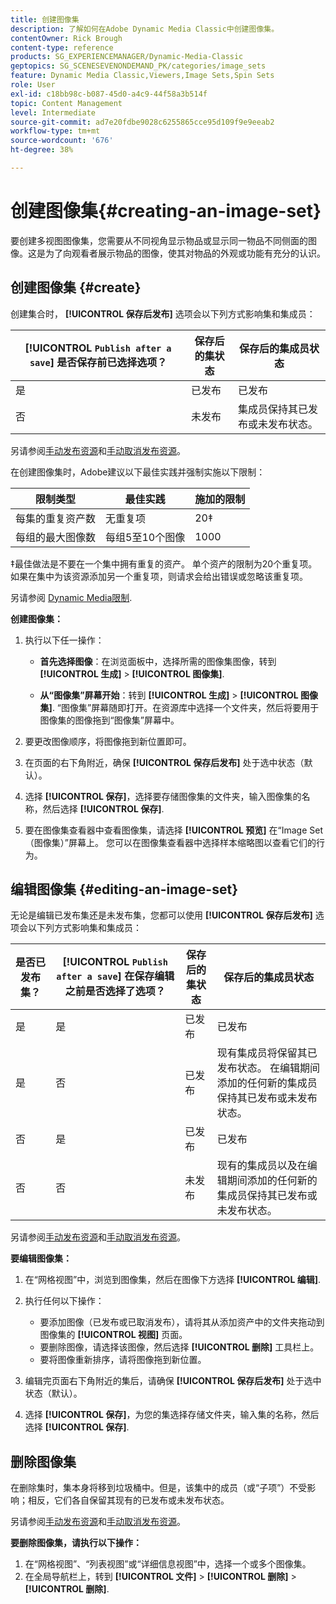 ```yaml
---
title: 创建图像集
description: 了解如何在Adobe Dynamic Media Classic中创建图像集。
contentOwner: Rick Brough
content-type: reference
products: SG_EXPERIENCEMANAGER/Dynamic-Media-Classic
geptopics: SG_SCENESEVENONDEMAND_PK/categories/image_sets
feature: Dynamic Media Classic,Viewers,Image Sets,Spin Sets
role: User
exl-id: c18bb98c-b087-45d0-a4c9-44f58a3b514f
topic: Content Management
level: Intermediate
source-git-commit: ad7e20fdbe9028c6255865cce95d109f9e9eeab2
workflow-type: tm+mt
source-wordcount: '676'
ht-degree: 38%

---
```


# 创建图像集{#creating-an-image-set}

要创建多视图图像集，您需要从不同视角显示物品或显示同一物品不同侧面的图像。这是为了向观看者展示物品的图像，使其对物品的外观或功能有充分的认识。

## 创建图像集 {#create}

创建集合时， **[!UICONTROL 保存后发布]** 选项会以下列方式影响集和集成员：

| **[!UICONTROL `Publish after a save`]** 是否保存前已选择选项？ | 保存后的集状态 | 保存后的集成员状态 |
| --- | --- | --- |
| 是 | 已发布 | 已发布 |
| 否 | 未发布 | 集成员保持其已发布或未发布状态。 |

另请参阅[手动发布资源](publishing-files.md#manually_publishing_assets)和[手动取消发布资源](publishing-files.md#manually_unpublishing_assets)。

在创建图像集时，Adobe建议以下最佳实践并强制实施以下限制：

| 限制类型 | 最佳实践 | 施加的限制 |
| --- | --- | --- |
| 每集的重复资产数 | 无重复项 | 20‡ |
| 每组的最大图像数 | 每组5至10个图像 | 1000 |

‡最佳做法是不要在一个集中拥有重复的资产。 单个资产的限制为20个重复项。 如果在集中为该资源添加另一个重复项，则请求会给出错误或忽略该重复项。

另请参阅 [Dynamic Media限制](/help/using/limitations.md).

**创建图像集：**

1. 执行以下任一操作：

   * **首先选择图像**：在浏览面板中，选择所需的图像集图像，转到 **[!UICONTROL 生成]** > **[!UICONTROL 图像集]**.

   * **从“图像集”屏幕开始**：转到 **[!UICONTROL 生成]** > **[!UICONTROL 图像集]**. “图像集”屏幕随即打开。在资源库中选择一个文件夹，然后将要用于图像集的图像拖到“图像集”屏幕中。

1. 要更改图像顺序，将图像拖到新位置即可。
1. 在页面的右下角附近，确保 **[!UICONTROL 保存后发布]** 处于选中状态（默认）。
1. 选择 **[!UICONTROL 保存]**，选择要存储图像集的文件夹，输入图像集的名称，然后选择 **[!UICONTROL 保存]**.
1. 要在图像集查看器中查看图像集，请选择 **[!UICONTROL 预览]** 在“Image Set（图像集）”屏幕上。 您可以在图像集查看器中选择样本缩略图以查看它们的行为。

## 编辑图像集 {#editing-an-image-set}

无论是编辑已发布集还是未发布集，您都可以使用 **[!UICONTROL 保存后发布]** 选项会以下列方式影响集和集成员：

| 是否已发布集？ | **[!UICONTROL `Publish after a save`]** 在保存编辑之前是否选择了选项？ | 保存后的集状态 | 保存后的集成员状态 |
| --- | --- | --- | --- |
| 是 | 是 | 已发布 | 已发布 |
| 是 | 否 | 已发布 | 现有集成员将保留其已发布状态。 在编辑期间添加的任何新的集成员保持其已发布或未发布状态。 |
| 否 | 是 | 已发布 | 已发布 |
| 否 | 否 | 未发布 | 现有的集成员以及在编辑期间添加的任何新的集成员保持其已发布或未发布状态。 |

另请参阅[手动发布资源](publishing-files.md#manually_publishing_assets)和[手动取消发布资源](publishing-files.md#manually_unpublishing_assets)。

**要编辑图像集：**

1. 在“网格视图”中，浏览到图像集，然后在图像下方选择 **[!UICONTROL 编辑]**.
1. 执行任何以下操作：

   * 要添加图像（已发布或已取消发布），请将其从添加资产中的文件夹拖动到图像集的 **[!UICONTROL 视图]** 页面。
   * 要删除图像，请选择该图像，然后选择 **[!UICONTROL 删除]** 工具栏上。
   * 要将图像重新排序，请将图像拖到新位置。

1. 编辑完页面右下角附近的集后，请确保 **[!UICONTROL 保存后发布]** 处于选中状态（默认）。
1. 选择 **[!UICONTROL 保存]**，为您的集选择存储文件夹，输入集的名称，然后选择 **[!UICONTROL 保存]**.

## 删除图像集

在删除集时，集本身将移到垃圾桶中。但是，该集中的成员（或“子项”）不受影响；相反，它们各自保留其现有的已发布或未发布状态。

另请参阅[手动发布资源](publishing-files.md#manually_publishing_assets)和[手动取消发布资源](publishing-files.md#manually_unpublishing_assets)。

**要删除图像集，请执行以下操作：**

1. 在“网格视图”、“列表视图”或“详细信息视图”中，选择一个或多个图像集。
1. 在全局导航栏上，转到 **[!UICONTROL 文件]** > **[!UICONTROL 删除]** > **[!UICONTROL 删除]**.
